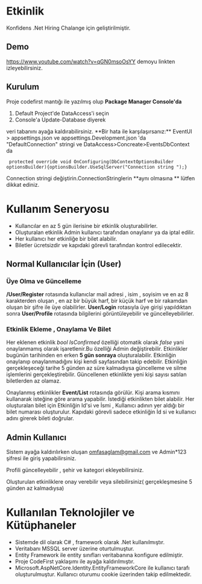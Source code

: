 # Etkinlik

Konfidens .Net Hiring Chalange için geliştirilmiştir.
## Demo
https://www.youtube.com/watch?v=qGN0msoOsYY 
demoyu linkten izleyebilirsiniz.

## Kurulum
Proje codefirst mantığı ile yazılmış olup **Package Manager Console'da**
<ol>
  <li>Default Project'de DataAccess'i seçin</li>
   <li>Console'a Update-Database diyerek</li>
</ol> 
veri tabanını ayağa kaldırabilirsiniz.
**Bir hata ile karşılaşırsanız:**
EventUI > appsettings.json ve appsettings.Development.json 'da "DefaultConnection" stringi ve 
DataAccess>Concreate>EventsDbContext da 

` protected override void OnConfiguring(DbContextOptionsBuilder optionsBuilder){optionsBuilder.UseSqlServer("Connection string ");}`

 Connection stringi değiştirin.ConnectionStringlerin **aynı olmasına ** lütfen dikkat ediniz.



# Kullanım Seneryosu

<ul>
  <li>Kullancılar en az 5 gün ilerisine bir etkinlik oluşturabilirler.</li>
  <li>Oluşturalan etkinlik Admin kullanıcı tarafından onaylanır ya da iptal edilir.</li>
  <li>Her kullanıcı  her etkinliğe bir bilet alabilir.</li>
  <li>Biletler ücretsizdir ve kapıdaki görevli tarafından kontrol edilecektir.</li>  
</ul>


## Normal Kullanıcılar İçin (User) 

### Üye Olma ve Güncelleme
**/User/Register** rotasında kullanıclar mail adresi , isim , soyisim ve en az 8 karakterden oluşan , en az bir büyük harf, bir küçük harf ve bir rakamdan oluşan bir şifre ile üye olabilirler.
**User/Login** rotasıyla üye girişi yapıldıktan sonra **User/Profile** rotasında bilgilerini görüntüleyebilir ve güncelleyebilirler.

### Etkinlik Ekleme , Onaylama Ve Bilet 

Her eklenen etkinlik *bool IsConfirmed* özelliği otomatik olarak *false* yani onaylanmamış olarak işaretlenir.Bu özelliği Admin değiştirebilir.
Etkinlikler bugünün tarihinden en erken **5 gün sonraya** oluşturalabilir. Etkinliğin onaylanıp onaylanmadığını kişi kendi sayfasından takip edebilir.
Etkinliğin gerçekleşeceği tarihe 5 günden az süre kalmadıysa güncelleme ve silme işlemlerini gerçekleştirebilir.
Güncellenen etkinlikte yeni kişi sayısı satılan biletlerden az olamaz.

Onaylanmış etkinlikler **Event/List** rotasında görülür. Kişi arama kısmını kullanarak isteğine göre arama yapabilir. İstediği etkinlikten bilet alabilir.
Her oluşturalan bilet için Etkinliğin Id'si ve İsmi , Kullanıcı adının yer aldığı bir bilet numarası oluşturulur.
Kapıdaki görevli sadece etkinliğin İd si ve kullanıcı adını girerek bileti doğrular.


## Admin Kullanıcı
Sistem ayağa kaldırılırken oluşan omfasaglam@gmail.com ve Admin*123 şifresi ile giriş yapabilirsiniz.

Profili güncelleyebilir , şehir ve kategori ekleyebilirsiniz.

Oluşturulan etkinliklere onay verebilir veya silebilirsiniz( gerçekleşmesine 5 günden az kalmadıysa)

# Kullanılan Teknolojiler ve Kütüphaneler 

<ul>
  <li>Sistemde dil olarak C# , framework olarak .Net kullanılmıştır.</li>
  <li>Veritabanı MSSQL server üzerine oturtulmuştur.</li>
   <li>Entity Framework ile entity sınıfları veritabanına konfigure edilmiştir.</li>
  <li>Proje CodeFirst yaklaşımı ile ayağa kaldırılmıştır.</li>
    <li>Microsoft.AspNetCore.Identity.EntityFrameworkCore ile kullanıcı tarafı oluşturulmuştur. Kullanıcı oturumu cookie üzerinden takip edilmektedir.</li>
</ul>









